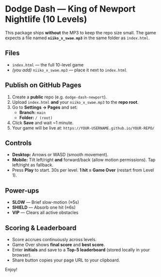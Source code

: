 # Dodge Dash — King of Newport Nightlife (10 Levels)

This package ships **without** the MP3 to keep the repo size small. The game expects a file named **`niiko_x_swae.mp3`** in the same folder as `index.html`.

## Files
- `index.html` — the full 10-level game
- *(you add)* `niiko_x_swae.mp3` — place it next to `index.html`

## Publish on GitHub Pages
1. Create a **public** repo (e.g. `dodge-dash-newport`).
2. Upload `index.html` **and** your `niiko_x_swae.mp3` to the **repo root**.
3. Go to **Settings → Pages** and set:
   - **Branch:** `main`
   - **Folder:** `/ (root)`
4. Click **Save** and wait ~1 minute.
5. Your game will be live at: `https://YOUR-USERNAME.github.io/YOUR-REPO/`

## Controls
- **Desktop:** Arrows or WASD (smooth movement).
- **Mobile:** Tilt left/right **and** forward/back (allow motion permissions). Tap left/right as fallback.
- Press **Play** to start. 30s per level. **1 hit = Game Over** (restart from Level 1).

## Power-ups
- **SLOW** — Brief slow-motion (≈5s)
- **SHIELD** — Absorb one hit (≈6s)
- **VIP** — Clears all active obstacles

## Scoring & Leaderboard
- Score accrues continuously across levels.
- Game Over shows **final score** and **best score**.
- Enter **initials** and save to a **Top-5 leaderboard** (stored locally in your browser).
- Share button copies your page URL to your clipboard.

Enjoy!
